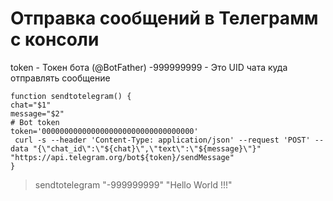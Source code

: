 # Отправка сообщений в Телеграмм с консоли

token - Токен бота (@BotFather)
-999999999 - Это UID чата куда отправлять сообщение

```
function sendtotelegram() {
chat="$1"
message="$2"
# Bot token
token='0000000000000000000000000000000000'
 curl -s --header 'Content-Type: application/json' --request 'POST' --data "{\"chat_id\":\"${chat}\",\"text\":\"${message}\"}" "https://api.telegram.org/bot${token}/sendMessage"
}
```

> sendtotelegram "-999999999" "Hello World !!!"

